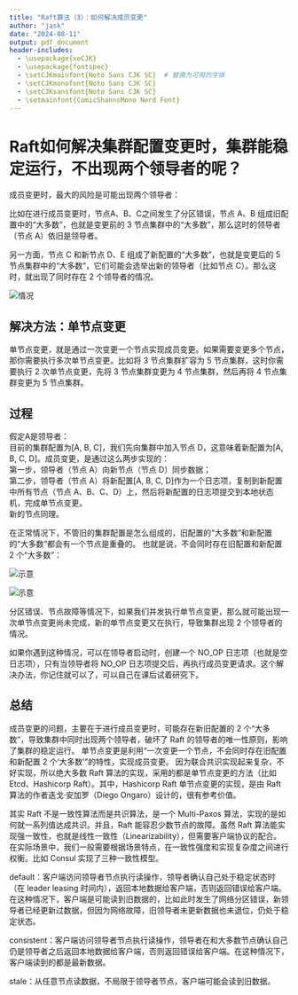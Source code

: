 ```yaml
---
title: "Raft算法（3）：如何解决成员变更"
author: "jask"
date: "2024-08-11"
output: pdf_document
header-includes:
  - \usepackage{xeCJK}
  - \usepackage{fontspec}
  - \setCJKmainfont{Noto Sans CJK SC}  # 替换为可用的字体
  - \setCJKmonofont{Noto Sans CJK SC}
  - \setCJKsansfont{Noto Sans CJK SC}
  - \setmainfont{ComicShannsMono Nerd Font} 
---
```


# Raft如何解决集群配置变更时，集群能稳定运行，不出现两个领导者的呢？
成员变更时，最大的风险是可能出现两个领导者：

比如在进行成员变更时，节点A、B、C之间发生了分区错误，节点 A、B 组成旧配置中的“大多数”，也就是变更前的 3 节点集群中的“大多数”，那么这时的领导者（节点 A）依旧是领导者。

另一方面，节点 C 和新节点 D、E 组成了新配置的“大多数”，也就是变更后的 5 节点集群中的“大多数”，它们可能会选举出新的领导者（比如节点 C）。那么这时，就出现了同时存在 2 个领导者的情况。

![情况](../../Pictures/Screenshots/Screenshot_2024-08-23-12-07-13_3840x1080.png)

## 解决方法：单节点变更
单节点变更，就是通过一次变更一个节点实现成员变更。如果需要变更多个节点，那你需要执行多次单节点变更。比如将 3 节点集群扩容为 5 节点集群，这时你需要执行 2 次单节点变更，先将 3 节点集群变更为 4 节点集群，然后再将 4 节点集群变更为 5 节点集群。

## 过程
假定A是领导者：  
目前的集群配置为[A, B, C]，我们先向集群中加入节点 D，这意味着新配置为[A, B, C, D]。成员变更，是通过这么两步实现的：   
第一步，领导者（节点 A）向新节点（节点 D）同步数据；  
第二步，领导者（节点 A）将新配置[A, B, C, D]作为一个日志项，复制到新配置中所有节点（节点 A、B、C、D）上，然后将新配置的日志项提交到本地状态机，完成单节点变更。  
新的节点同理。

在正常情况下，不管旧的集群配置是怎么组成的，旧配置的“大多数”和新配置的“大多数”都会有一个节点是重叠的。 也就是说，不会同时存在旧配置和新配置 2 个“大多数”：

![示意](../../Pictures/Screenshots/Screenshot_2024-08-23-12-19-54_3840x1080.png)

![示意](../../Pictures/Screenshots/Screenshot_2024-08-23-12-20-24_3840x1080.png)

分区错误、节点故障等情况下，如果我们并发执行单节点变更，那么就可能出现一次单节点变更尚未完成，新的单节点变更又在执行，导致集群出现 2 个领导者的情况。

如果你遇到这种情况，可以在领导者启动时，创建一个 NO_OP 日志项（也就是空日志项），只有当领导者将 NO_OP 日志项提交后，再执行成员变更请求。这个解决办法，你记住就可以了，可以自己在课后试着研究下。

## 总结
成员变更的问题，主要在于进行成员变更时，可能存在新旧配置的 2 个“大多数”，导致集群中同时出现两个领导者，破坏了 Raft 的领导者的唯一性原则，影响了集群的稳定运行。
单节点变更是利用“一次变更一个节点，不会同时存在旧配置和新配置 2 个‘大多数’”的特性，实现成员变更。
因为联合共识实现起来复杂，不好实现，所以绝大多数 Raft 算法的实现，采用的都是单节点变更的方法（比如 Etcd、Hashicorp Raft）。其中，Hashicorp Raft 单节点变更的实现，是由 Raft 算法的作者迭戈·安加罗（Diego Ongaro）设计的，很有参考价值。


其实 Raft 不是一致性算法而是共识算法，是一个 Multi-Paxos 算法，实现的是如何就一系列值达成共识。并且，Raft 能容忍少数节点的故障。虽然 Raft 算法能实现强一致性，也就是线性一致性（Linearizability），但需要客户端协议的配合。在实际场景中，我们一般需要根据场景特点，在一致性强度和实现复杂度之间进行权衡。比如 Consul 实现了三种一致性模型。

default：客户端访问领导者节点执行读操作，领导者确认自己处于稳定状态时（在 leader leasing 时间内），返回本地数据给客户端，否则返回错误给客户端。在这种情况下，客户端是可能读到旧数据的，比如此时发生了网络分区错误，新领导者已经更新过数据，但因为网络故障，旧领导者未更新数据也未退位，仍处于稳定状态。

consistent：客户端访问领导者节点执行读操作，领导者在和大多数节点确认自己仍是领导者之后返回本地数据给客户端，否则返回错误给客户端。在这种情况下，客户端读到的都是最新数据。

stale：从任意节点读数据，不局限于领导者节点，客户端可能会读到旧数据。



